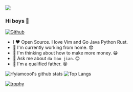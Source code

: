 ![](https://github.com/rfyiamcool/rfyiamcool/blob/master/header.png)

### Hi boys 👋

[![Github](https://img.shields.io/github/followers/token01?label=Follow&style=social)](https://github.com/token01)

- I ❤ Open Source. I love Vim and Go Java Python Rust.
- 🌈 I'm currently working from home. 😎
- 🤔 I'm thinking about how to make more money. 😁
- 💬 Ask me about `da bao jian`. 😍
- 🤲 I'm a qualified father. 😢


![rfyiamcool's github stats](https://github-readme-stats.vercel.app/api?username=token01&show_icons=true&count_private=true&line_height=40)
![Top Langs](https://github-readme-stats.vercel.app/api/top-langs/?username=token01&hide=html&exclude_repo=python_vim)

[![trophy](https://github-profile-trophy.vercel.app/?username=token01&theme=flat&column=10&margin-w=10)](https://github.com/token01)

